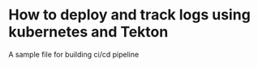 # How to deploy and track logs using kubernetes and Tekton

A sample file for building ci/cd pipeline

